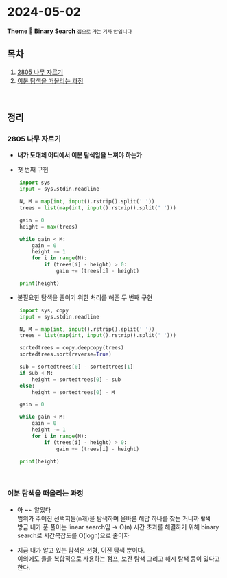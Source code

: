 <h1>2024-05-02</h1>
<strong>Theme 💭 Binary Search</strong>
<small>집으로 가는 기차 안입니다</small>

<br/>

## 목차

1. [2805 나무 자르기](#2805-나무-자르기)
2. [이분 탐색을 떠올리는 과정](#이분-탐색을-떠올리는-과정)

<br/>

## 정리

### 2805 나무 자르기

- **내가 도대체 어디에서 이분 탐색임을 느껴야 하는가**

- 첫 번째 구현

```py
    import sys
    input = sys.stdin.readline

    N, M = map(int, input().rstrip().split(' '))
    trees = list(map(int, input().rstrip().split(' ')))

    gain = 0
    height = max(trees)

    while gain < M:
        gain = 0
        height -= 1
        for i in range(N):
            if (trees[i] - height) > 0:
                gain += (trees[i] - height)

    print(height)
```

- 불필요한 탐색을 줄이기 위한 처리를 해준 두 번째 구현

```py
    import sys, copy
    input = sys.stdin.readline

    N, M = map(int, input().rstrip().split(' ')) 
    trees = list(map(int, input().rstrip().split(' ')))

    sortedtrees = copy.deepcopy(trees)
    sortedtrees.sort(reverse=True)

    sub = sortedtrees[0] - sortedtrees[1]
    if sub < M:
        height = sortedtrees[0] - sub
    else:
        height = sortedtrees[0] - M

    gain = 0

    while gain < M:
        gain = 0
        height -= 1
        for i in range(N):
            if (trees[i] - height) > 0:
                gain += (trees[i] - height)

    print(height)
```

<br/>

### 이분 탐색을 떠올리는 과정

- 아 ~~ 알았다  
범위가 주어진 선택지들(n개)을 탐색하며 올바른 해답 하나를 찾는 거니까 **`탐색`**  
방금 내가 푼 풀이는 linear search임 → O(n)
시간 초과를 해결하기 위해 binary search로 시간복잡도를 O(logn)으로 줄이자

- 지금 내가 알고 있는 탐색은 선형, 이진 탐색 뿐이다.  
이외에도 둘을 복합적으로 사용하는 점프, 보간 탐색 그리고 해시 탐색 등이 있다고 한다.
